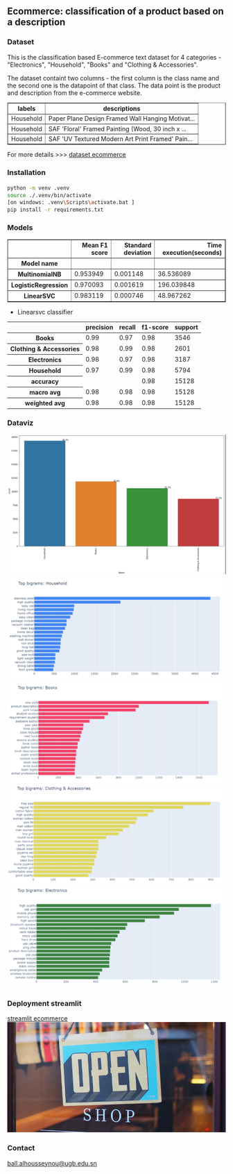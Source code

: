 ## Ecommerce: classification of a product based on a description

### Dataset
This is the classification based E-commerce text dataset for 4 categories - "Electronics", "Household", "Books" and "Clothing & Accessories".

The dataset containt two columns - the first column is the class name and the second one is the datapoint of that class. The data point is the product and description from the e-commerce website.

<table border="1" class="dataframe">
  <thead>
    <tr>
        <th>labels</th>
        <th>descriptions</th>
    </tr>
  </thead>
  <tbody>
    <tr>
        <td>Household</td>
        <td>Paper Plane Design Framed Wall Hanging Motivat...</td>
    </tr>
    <tr>
        <td>Household</td>
        <td>SAF 'Floral' Framed Painting (Wood, 30 inch x ...</td>
    </tr>
    <tr>
        <td>Household</td>
        <td>SAF 'UV Textured Modern Art Print Framed' Pain...</td>
    </tr>
  </tbody>
</table>

For more details >>> [dataset ecommerce ](https://www.kaggle.com/datasets/saurabhshahane/ecommerce-text-classification)


### Installation
```bash
python -m venv .venv
source ./.venv/bin/activate 
[on windows: .venv\Scripts\activate.bat ]
pip install -r requirements.txt
```
### Models 
<table border="1" class="dataframe">
  <thead>
    <tr style="text-align: right;">
      <th></th>
      <th>Mean F1 score</th>
      <th>Standard deviation</th>
      <th>Time execution(seconds)</th>
    </tr>
    <tr>
      <th>Model name</th>
      <th></th>
      <th></th>
      <th></th>
    </tr>
  </thead>
  <tbody>
    <tr>
      <th>MultinomialNB</th>
      <td>0.953949</td>
      <td>0.001148</td>
      <td>36.536089</td>
    </tr>
    <tr>
      <th>LogisticRegression</th>
      <td>0.970093</td>
      <td>0.001619</td>
      <td>196.039848</td>
    </tr>
    <tr>
      <th>LinearSVC</th>
      <td>0.983119</td>
      <td>0.000746</td>
      <td>48.967262</td>
    </tr>
  </tbody>
</table>

- Linearsvc classifier
<table classe="tg">
<thead>
<tr>
  <th></th>
  <th>precision</th>
  <th>recall</th>
  <th>f1-score</th>
  <th>support</th>
</tr>
</thead>
<tbody>
<tr>
  <th>Books</th>
  <td>0.99</td>
  <td>0.97</td>
  <td>0.98</td>
  <td>3546</td>
</tr>
<tr>
  <th>Clothing & Accessories</th>
  <td>0.98</td>
  <td>0.99</td>
  <td>0.98</td>
  <td>2601</td>
</tr>
<tr>
  <th>Electronics</th>
  <td>0.98</td>
  <td>0.97</td>
  <td>0.98</td>
  <td>3187</td>
</tr>
<tr>
  <th>Household</th>
  <td>0.97</td>
  <td>0.99</td>
  <td>0.98</td>
  <td>5794</td>
</tr>
<tr>
  <th>accuracy</th>
  <td></td>
  <td></td>
  <td>0.98</td>
  <td>15128</td>
</tr>
<tr>
  <th>macro avg</th>
  <td>0.98</td>
  <td>0.98</td>
  <td>0.98</td>
  <td>15128</td>
</tr>
<tr>
  <th>weighted avg</th>
  <td>0.98</td>
  <td>0.98</td>
  <td>0.98</td>
  <td>15128</td>
</tr>
</tbody>
</table>

### Dataviz
![Alt text](images/labels.png?raw=true "labels")
![Alt text](images/household.png?raw=true "household")
![Alt text](images/books.png?raw=true "books")
![Alt text](images/clothing_accessories.png?raw=true "clothing")
![Alt text](images/electronics.png?raw=true "electronics")


### Deployment streamlit
[streamlit ecommerce ](https://aball-ecommerce.herokuapp.com/)
![Alt text](images/dataset-cover.jpg?raw=true "dataset")

### Contact
ball.alhousseynou@ugb.edu.sn
